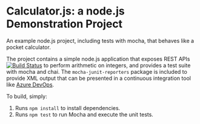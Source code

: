 Calculator.js: a node.js Demonstration Project
==============================================
An example node.js project, including tests with mocha, that behaves like
a pocket calculator.

The project contains a simple node.js application that exposes REST APIs
[![Build Status](https://dev.azure.com/LabUser-15102684/Integrating%20external%20source%20control%20with%20Azure%20Pipelines/_apis/build/status/Juliare1106.calculator?branchName=refs%2Fpull%2F1%2Fmerge)](https://dev.azure.com/LabUser-15102684/Integrating%20external%20source%20control%20with%20Azure%20Pipelines/_build/latest?definitionId=3&branchName=refs%2Fpull%2F1%2Fmerge)
to perform arithmetic on integers, and provides a test suite with mocha
and chai.  The `mocha-junit-reporters` package is included to provide XML
output that can be presented in a continuous integration tool like
[Azure DevOps](https://azure.com/devops).

To build, simply:

1. Runs `npm install` to install dependencies.
2. Runs `npm test` to run Mocha and execute the unit tests.

